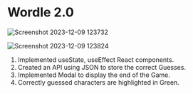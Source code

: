 # Wordle 2.0

![Screenshot 2023-12-09 123732](https://github.com/usaketh/Wordle-2.0/assets/64151405/976aabe3-e905-4810-a73d-3e2bce366c1e)

![Screenshot 2023-12-09 123824](https://github.com/usaketh/Wordle-2.0/assets/64151405/8cac2c2d-1d58-4be7-a809-80ce482ce241)


1. Implemented useState, useEffect React components.
2. Created an API using JSON to store the correct Guesses.
3. Implemented Modal to display the end of the Game.
4. Correctly guessed characters are highlighted in Green.

